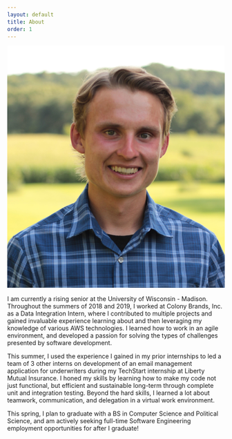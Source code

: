 ```yaml
---
layout: default
title: About
order: 1
---
```


<div id="wrapper">
    <img src="./images/me.jpg" class="profile-img">
</div>

  I am currently a rising senior at the University of Wisconsin - Madison. Throughout the summers of 2018 and 2019, 
  I worked at Colony Brands, Inc. as a Data Integration Intern, where I contributed to multiple projects and gained
  invaluable experience learning about and then leveraging my knowledge of various AWS technologies. I learned how to
  work in an agile environment, and developed a passion for solving the types of challenges presented by software development.
  
  This summer, I used the experience I gained in my prior internships to led a team of 3 other interns on development of an 
  email management application for underwriters during my TechStart internship at Liberty Mutual Insurance. I honed my 
  skills by learning how to make my code not just functional, but efficient and sustainable long-term through complete 
  unit and integration testing. Beyond the hard skills, I learned a lot about teamwork, communication, and delegation in 
  a virtual work environment.

  This spring, I plan to graduate with a BS in Computer Science and Political Science, and am actively seeking full-time 
  Software Engineering employment opportunities for after I graduate!
